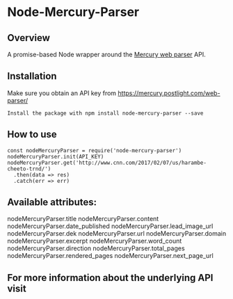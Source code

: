 # Node-Mercury-Parser

## Overview
A promise-based Node wrapper around the [Mercury web parser] API.
## Installation
Make sure you obtain an API key from https://mercury.postlight.com/web-parser/
```
Install the package with npm install node-mercury-parser --save
```
## How to use
```
const nodeMercuryParser = require('node-mercury-parser')
nodeMercuryParser.init(API_KEY)
nodeMercuryParser.get('http://www.cnn.com/2017/02/07/us/harambe-cheeto-trnd/')
  .then(data => res)
  .catch(err => err)
```
## Available attributes:
  nodeMercuryParser.title
  nodeMercuryParser.content
  nodeMercuryParser.date_published
  nodeMercuryParser.lead_image_url
  nodeMercuryParser.dek
  nodeMercuryParser.url
  nodeMercuryParser.domain
  nodeMercuryParser.excerpt
  nodeMercuryParser.word_count
  nodeMercuryParser.direction
  nodeMercuryParser.total_pages
  nodeMercuryParser.rendered_pages
  nodeMercuryParser.next_page_url

## For more information about the underlying API visit
[Mercury web parser]: https://mercury.postlight.com/web-parser/
